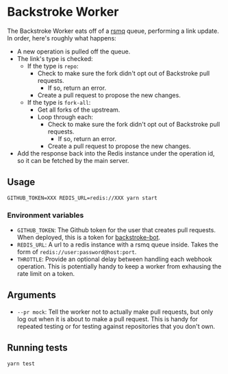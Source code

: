 # Backstroke Worker

The Backstroke Worker eats off of a [rsmq](https://github.com/smrchy/rsmq) queue, performing a link
update. In order, here's roughly what happens:

- A new operation is pulled off the queue.
- The link's type is checked:
  - If the type is `repo`:
    - Check to make sure the fork didn't opt out of Backstroke pull requests.
      - If so, return an error.
    - Create a pull request to propose the new changes.
  - If the type is `fork-all`:
    - Get all forks of the upstream.
    - Loop through each:
      - Check to make sure the fork didn't opt out of Backstroke pull requests.
        - If so, return an error.
      - Create a pull request to propose the new changes.
- Add the response back into the Redis instance under the operation id, so it can be fetched by the
  main server.

## Usage
```
GITHUB_TOKEN=XXX REDIS_URL=redis://XXX yarn start
```

### Environment variables
- `GITHUB_TOKEN`: The Github token for the user that creates pull requests. When deployed, this
  is a token for [backstroke-bot](https://github.com/backstroke-bot).
- `REDIS_URL`: A url to a redis instance with a rsmq queue inside. Takes the form of
  `redis://user:password@host:port`.
- `THROTTLE`: Provide an optional delay between handling each webhook operation. This is
  potentially handy to keep a worker from exhausing the rate limit on a token.

## Arguments
- `--pr mock`: Tell the worker not to actually make pull requests, but only log out when it is about
  to make a pull request. This is handy for repeated testing or for testing against repositories
  that you don't own.

## Running tests
  ```
yarn test
  ```
